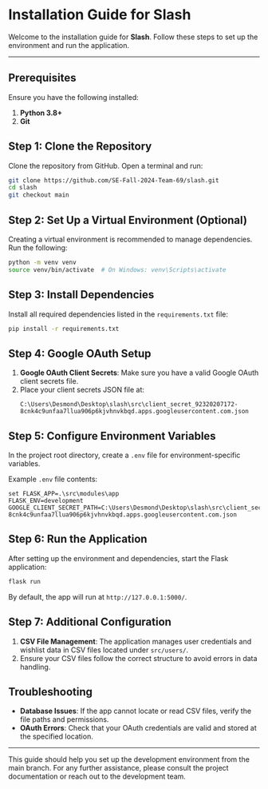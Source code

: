 
# Installation Guide for Slash

Welcome to the installation guide for **Slash**. Follow these steps to set up the environment and run the application.

---

## Prerequisites

Ensure you have the following installed:

1. **Python 3.8+**
2. **Git**

## Step 1: Clone the Repository

Clone the repository from GitHub. Open a terminal and run:

```bash
git clone https://github.com/SE-Fall-2024-Team-69/slash.git
cd slash
git checkout main
```

## Step 2: Set Up a Virtual Environment (Optional)

Creating a virtual environment is recommended to manage dependencies. Run the following:

```bash
python -m venv venv
source venv/bin/activate  # On Windows: venv\Scripts\activate
```

## Step 3: Install Dependencies

Install all required dependencies listed in the `requirements.txt` file:

```bash
pip install -r requirements.txt
```

## Step 4: Google OAuth Setup

1. **Google OAuth Client Secrets**: Make sure you have a valid Google OAuth client secrets file.
2. Place your client secrets JSON file at:
   ```
   C:\Users\Desmond\Desktop\slash\src\client_secret_92320207172-8cnk4c9unfaa7llua906p6kjvhnvkbqd.apps.googleusercontent.com.json
   ```

## Step 5: Configure Environment Variables

In the project root directory, create a `.env` file for environment-specific variables.

Example `.env` file contents:

```plaintext
set FLASK_APP=.\src\modules\app 
FLASK_ENV=development
GOOGLE_CLIENT_SECRET_PATH=C:\Users\Desmond\Desktop\slash\src\client_secret_92320207172-8cnk4c9unfaa7llua906p6kjvhnvkbqd.apps.googleusercontent.com.json
```

## Step 6: Run the Application

After setting up the environment and dependencies, start the Flask application:

```bash
flask run
```

By default, the app will run at `http://127.0.0.1:5000/`.

## Step 7: Additional Configuration

1. **CSV File Management**: The application manages user credentials and wishlist data in CSV files located under `src/users/`.
2. Ensure your CSV files follow the correct structure to avoid errors in data handling.

## Troubleshooting

- **Database Issues**: If the app cannot locate or read CSV files, verify the file paths and permissions.
- **OAuth Errors**: Check that your OAuth credentials are valid and stored at the specified location.

---

This guide should help you set up the development environment from the main branch. For any further assistance, please consult the project documentation or reach out to the development team.
